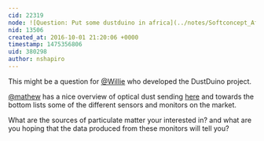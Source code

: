 ```yaml
---
cid: 22319
node: ![Question: Put some dustduino in africa](../notes/Softconcept_Africa/09-29-2016/question-put-some-dustduino-in-africa)
nid: 13506
created_at: 2016-10-01 21:20:06 +0000
timestamp: 1475356806
uid: 380298
author: nshapiro
---
```


This might be a question for [@Willie](/profile/Willie) who developed the DustDuino project. 

[@mathew](/profile/mathew) has a nice overview of optical dust sending [here](https://publiclab.org/wiki/optical-pm) and towards the bottom lists some of the different sensors and monitors on the market. 

What are the sources of particulate matter your interested in? and what are you hoping that the data produced from these monitors will tell you? 